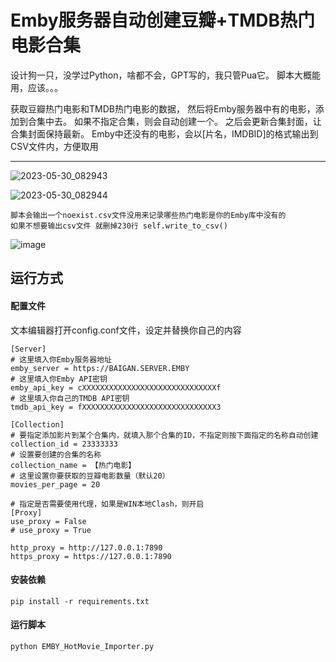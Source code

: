 # Emby服务器自动创建豆瓣+TMDB热门电影合集

设计狗一只，没学过Python，啥都不会，GPT写的，我只管Pua它。
脚本大概能用，应该。。。

获取豆瓣热门电影和TMDB热门电影的数据，
然后将Emby服务器中有的电影，添加到合集中去。 
如果不指定合集，则会自动创建一个。
之后会更新合集封面，让合集封面保持最新。
Emby中还没有的电影，会以[片名，IMDBID]的格式输出到CSV文件内，方便取用

---

![2023-05-30_082943](https://github.com/Baiganjia/EMBY_HotMovie_Importer/assets/134911905/7e05402a-b048-4b98-a854-57447b2c1015)

![2023-05-30_082944](https://github.com/Baiganjia/EMBY_HotMovie_Importer/assets/134911905/9055735c-44e9-4d5e-960a-2524a2f749cd)

```Plain Text
脚本会输出一个noexist.csv文件没用来记录哪些热门电影是你的Emby库中没有的
如果不想要输出csv文件 就删掉230行 self.write_to_csv()
```
![image](https://github.com/Baiganjia/EMBY_HotMovie_Importer/assets/134911905/811c38b6-9ece-42f6-8c76-343112fea5ba)



## 运行方式

#### 配置文件
文本编辑器打开config.conf文件，设定并替换你自己的内容
```Plain Text
[Server]
# 这里填入你Emby服务器地址
emby_server = https://BAIGAN.SERVER.EMBY
# 这里填入你Emby API密钥
emby_api_key = cXXXXXXXXXXXXXXXXXXXXXXXXXXXXXXf
# 这里填入你自己的TMDB API密钥
tmdb_api_key = fXXXXXXXXXXXXXXXXXXXXXXXXXXXXXX3

[Collection]
# 要指定添加影片到某个合集内，就填入那个合集的ID，不指定则按下面指定的名称自动创建
collection_id = 23333333
# 设置要创建的合集的名称
collection_name = 【热门电影】
# 这里设置你要获取的豆瓣电影数量（默认20）
movies_per_page = 20

# 指定是否需要使用代理，如果是WIN本地Clash，则开启
[Proxy]
use_proxy = False
# use_proxy = True

http_proxy = http://127.0.0.1:7890
https_proxy = https://127.0.0.1:7890
```

#### 安装依赖
```Plain Text
pip install -r requirements.txt
```
#### 运行脚本
```Plain Text
python EMBY_HotMovie_Importer.py
```


